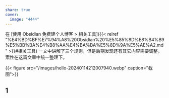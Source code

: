 ```yaml
---
share: true
cover:
  image: "4444"
---
```


在 [使用 Obsidian 免费建个人博客 > 相关工具]({{< relref "%E4%BD%BF%E7%94%A8%20Obsidian%20%E5%85%8D%E8%B4%B9%E5%BB%BA%E4%B8%AA%E4%BA%BA%E5%8D%9A%E5%AE%A2.md" >}}#相关工具) 一文中讲解了三个规则，但是后期发现还有其它内容需要调整，索性在这篇文章中统一整理下。


{{< figure src="/images/hello-20240114212007940.webp" caption="截图">}}

## 1